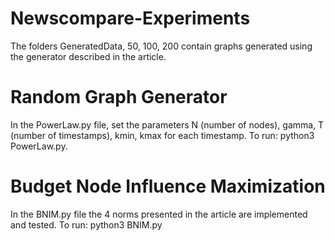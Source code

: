 #  Newscompare-Experiments
The folders GeneratedData, 50, 100, 200 contain graphs generated using the generator described in the article.

# Random Graph Generator
In the PowerLaw.py file, set the parameters N (number of nodes), gamma, T (number of timestamps), kmin, kmax for each timestamp. To run: python3 PowerLaw.py.

# Budget Node Influence Maximization
In the BNIM.py file the 4 norms presented in the article are implemented and tested. To run: python3 BNIM.py

